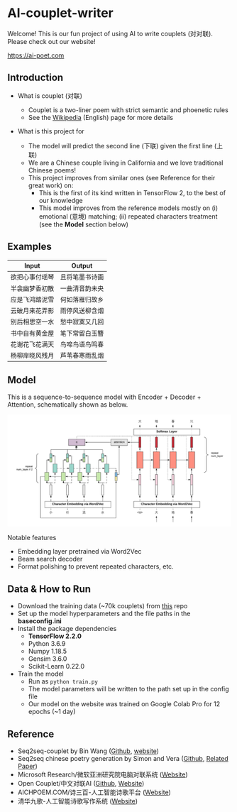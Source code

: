 # AI-couplet-writer

Welcome! This is our fun project of using AI to write couplets (对对联). Please check out our website!

https://ai-poet.com

## Introduction
- What is couplet (对联)
  - Couplet is a two-liner poem with strict semantic and phoenetic rules
  - See the [Wikipedia](https://en.wikipedia.org/wiki/Antithetical_couplet) (English) page for more details

- What is this project for
  - The model will predict the second line (下联) given the first line (上联)
  - We are a Chinese couple living in California and we love traditional Chinese poems!
  - This project improves from similar ones (see Reference for their great work) on:
    - This is the first of its kind written in TensorFlow 2, to the best of our knowledge
    - This model improves from the reference models mostly on (i) emotional (意境) matching; (ii) repeated characters treatment (see the **Model** section below)

## Examples

|     Input     |     Output    |
| ------------- | ------------- |
| 欲把心事付瑶琴  |  且将笔墨书诗画  |
| 半衾幽梦香初散  |  一曲清音韵未央  |
| 应是飞鸿踏泥雪  |  何如落雁归故乡  |
| 云破月来花弄影  |  雨停风送柳含烟  |
| 别后相思空一水  |  愁中寂寞又几回  |
| 书中自有黄金屋  |  笔下常留白玉簪  |
| 花谢花飞花满天  |  鸟啼鸟语鸟鸣春  |
| 杨柳岸晓风残月  |  芦苇春寒雨乱烟  |


## Model
This is a sequence-to-sequence model with Encoder + Decoder + Attention, schematically shown as below.

![The AI Couplet Model](/doc/schematics.png)

Notable features
- Embedding layer pretrained via Word2Vec
- Beam search decoder
- Format polishing to prevent repeated characters, etc.

## Data & How to Run
- Download the training data (~70k couplets) from [this](https://github.com/wb14123/couplet-dataset) repo
- Set up the model hyperparameters and the file paths in the **baseconfig.ini**
- Install the package dependencies
  - **TensorFlow 2.2.0**
  - Python 3.6.9
  - Numpy 1.18.5
  - Gensim 3.6.0
  - Scikit-Learn 0.22.0
- Train the model
  - Run as ```python train.py```
  - The model parameters will be written to the path set up in the config file
  - Our model on the website was trained on Google Colab Pro for 12 epochs (~1 day)

## Reference
- Seq2seq-couplet by Bin Wang ([Github](https://github.com/wb14123/seq2seq-couplet), [website](https://ai.binwang.me/couplet))
- Seq2seq chinese poetry generation by Simon and Vera ([Github](https://github.com/Disiok/poetry-seq2seq), [Related Paper](https://arxiv.org/abs/1610.09889))
- Microsoft Research/微软亚洲研究院电脑对联系统 ([Website](https://duilian.msra.cn/app/couplet.aspx))
- Open Couplet/中文对联AI ([Github](https://github.com/neoql/open_couplet), [Website](https://couplet.neoql.me/))
- AICHPOEM.COM/诗三百-人工智能诗歌平台 ([Website](https://www.aichpoem.com/#/shisanbai/poem))
- 清华九歌-人工智能诗歌写作系统 ([Website](http://jiuge.thunlp.org/jueju.html))
